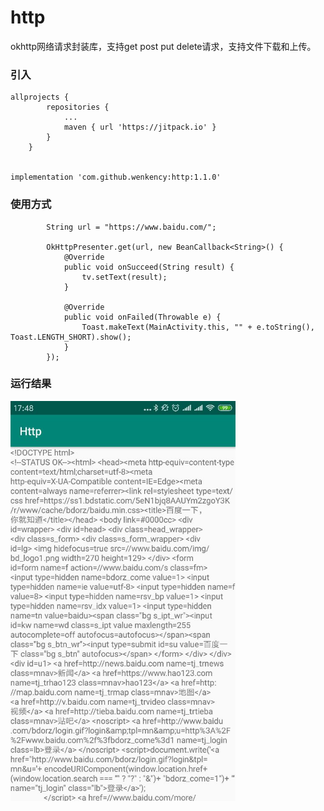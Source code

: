 # http
okhttp网络请求封装库，支持get post put delete请求，支持文件下载和上传。

### 引入

```
allprojects {
		repositories {
			...
			maven { url 'https://jitpack.io' }
		}
	}


implementation 'com.github.wenkency:http:1.1.0'

```

### 使用方式
```
        String url = "https://www.baidu.com/";

        OkHttpPresenter.get(url, new BeanCallback<String>() {
            @Override
            public void onSucceed(String result) {
                tv.setText(result);
            }

            @Override
            public void onFailed(Throwable e) {
                Toast.makeText(MainActivity.this, "" + e.toString(), Toast.LENGTH_SHORT).show();
            }
        });
```

### 运行结果

<img src="screenshot/image.jpg" width="360px"/>